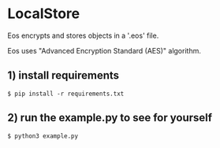 # LocalStore

Eos encrypts and stores objects in a '.eos' file.

Eos uses "Advanced Encryption Standard (AES)" algorithm.


## 1) install requirements
<code>$ pip install -r requirements.txt</code>

## 2) run the example.py to see for yourself
<code>$ python3 example.py</code>
